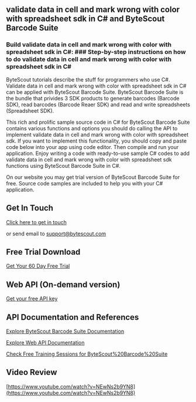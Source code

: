 ## validate data in cell and mark wrong with color with spreadsheet sdk in C# and ByteScout Barcode Suite

### Build validate data in cell and mark wrong with color with spreadsheet sdk in C#: ### Step-by-step instructions on how to do validate data in cell and mark wrong with color with spreadsheet sdk in C#

ByteScout tutorials describe the stuff for programmers who use C#. Validate data in cell and mark wrong with color with spreadsheet sdk in C# can be applied with ByteScout Barcode Suite. ByteScout Barcode Suite is the bundle that privides 3  SDK products to generate barcodes (Barcode SDK), read barcodes (Barcode Reaer SDK) and read and write spreadsheets (Spreadsheet SDK).

This rich and prolific sample source code in C# for ByteScout Barcode Suite contains various functions and options you should do calling the API to implement validate data in cell and mark wrong with color with spreadsheet sdk. If you want to implement this functionality, you should copy and paste code below into your app using code editor. Then compile and run your application. Enjoy writing a code with ready-to-use sample C# codes to add validate data in cell and mark wrong with color with spreadsheet sdk functions using ByteScout Barcode Suite in C#.

On our website you may get trial version of ByteScout Barcode Suite for free. Source code samples are included to help you with your C# application.

## Get In Touch

[Click here to get in touch](https://bytescout.zendesk.com/hc/en-us/requests/new?subject=ByteScout%20Barcode%20Suite%20Question)

or send email to [support@bytescout.com](mailto:support@bytescout.com?subject=ByteScout%20Barcode%20Suite%20Question) 

## Free Trial Download

[Get Your 60 Day Free Trial](https://bytescout.com/download/web-installer?utm_source=github-readme)

## Web API (On-demand version)

[Get your free API key](https://pdf.co/documentation/api?utm_source=github-readme)

## API Documentation and References

[Explore ByteScout Barcode Suite Documentation](https://bytescout.com/documentation/index.html?utm_source=github-readme)

[Explore Web API Documentation](https://pdf.co/documentation/api?utm_source=github-readme)

[Check Free Training Sessions for ByteScout%20Barcode%20Suite](https://academy.bytescout.com/)

## Video Review

[https://www.youtube.com/watch?v=NEwNs2b9YN8](https://www.youtube.com/watch?v=NEwNs2b9YN8)